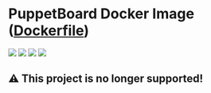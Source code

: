 # PuppetBoard Docker Image ([Dockerfile](https://github.com/vladgh/docker_base_images/tree/master/puppetboard))
[![](https://images.microbadger.com/badges/image/vladgh/puppetboard.svg)](https://microbadger.com/images/vladgh/puppetboard "Get your own image badge on microbadger.com")
[![](https://images.microbadger.com/badges/version/vladgh/puppetboard.svg)](https://microbadger.com/images/vladgh/puppetboard "Get your own version badge on microbadger.com")
[![](https://images.microbadger.com/badges/commit/vladgh/puppetboard.svg)](https://microbadger.com/images/vladgh/puppetboard "Get your own version badge on microbadger.com")
[![](https://images.microbadger.com/badges/license/vladgh/puppetboard.svg)](https://microbadger.com/images/vladgh/puppetboard "Get your own version badge on microbadger.com")

## **⚠️ This project is no longer supported!**
